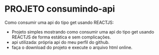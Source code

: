 #  PROJETO consumindo-api
Como consumir uma api do tipo get usando REACTJS:

- Projeto simples mostrando como consumir uma api do tipo get usando REACTJS de forma estática e sem complicações.
- api utilizada: própria api do meu perfil do github. 
- faça o download do projeto e execute o arquivo html online.
